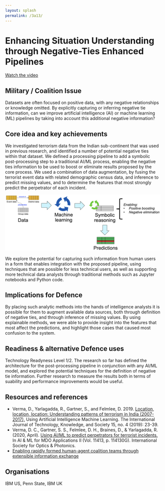 ```yaml
---
layout: splash
permalink: /3a13/
---
```


# Enhancing Situation Understanding through Negative-Ties Enhanced Pipelines

[Watch the video](https://ibm.box.com/v/Showcase-3a13-video)

## Military / Coalition Issue
Datasets are often focused on positive data, with any negative relationships or knowledge omitted. By explicitly capturing or inferring negative tie information, can we improve artificial intelligence (AI) or machine learning (ML) pipelines by taking into account this additional negative information?

## Core idea and key achievements
We investigated terrorism data from the Indian sub-continent that was used in previous research, and identified a number of potential negative ties within that dataset.  We defined a processing pipeline to add a symbolic post-processing step to a traditional AI/ML process, enabling the negative ties information to be used to boost or eliminate results proposed by the core process. We used a combination of data augmentation, by fusing the terrorist event data with related demographic census data, and inference to predict missing values, and to determine the features that most strongly predict the perpetrator of each incident.

![image info](/dais/achievements/images/3a13-fig1.png)

We explore the potential for capturing such information from human users in a form that enables integration with the proposed pipeline, using techniques that are possible for less technical users, as well as supporting more technical data analysts through traditional methods such as Jupyter notebooks and Python code.

## Implications for Defence
By placing such analytic methods into the hands of intelligence analysts it is possible for them to augment available data sources, both through definition of negative ties, and through inference of missing values.  By using explainable methods, we were able to provide insight into the features that most affect the predictions, and highlight those cases that caused most confusion to the system.

## Readiness & alternative Defence uses
Technology Readyness Level 1/2. The research so far has defined the architecture for the post-processing pipeline in conjunction with any AI/ML model, and explored the potential techniques for the definition of negative tie information. Further research to measure the results both in terms of suability and performance improvements would be useful.

## Resources and references
* Verma, D., Yarlagadda, R., Gartner, S., and Felmlee, D. 2019. 
[Location, location, location: Understanding patterns of terrorism in India (2007-2017),](/doc-5514) Using Artificial Intelligence Machine Learning. The International Journal of Technology, Knowledge, and Society 15, no. 4 (2019): 23-39.
* Verma, D. C., Gartner, S. S., Felmlee, D. H., Braines, D., & Yarlagadda, R. (2020, April). 
[Using AI/ML to predict perpetrators for terrorist incidents.](/doc-5152) In AI & ML for MDO Applications II (Vol. 11413, p. 114130G). International Society for Optics & Photonics.
* [Enabling rapidly formed human-agent coalition teams through extensible information exchange](/1c-01)

## Organisations
IBM US, Penn State, IBM UK


